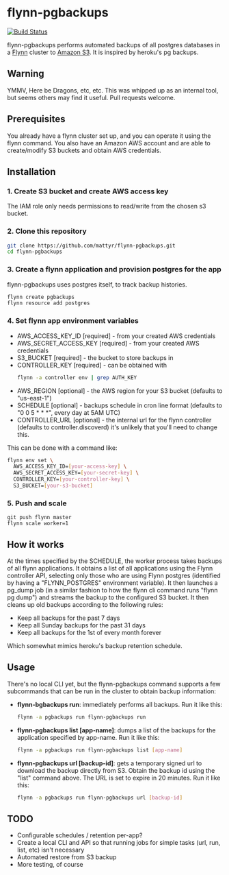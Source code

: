 # flynn-pgbackups

[![Build Status](https://travis-ci.org/mattyr/flynn-pgbackups.svg)](https://travis-ci.org/mattyr/flynn-pgbackups)

flynn-pgbackups performs automated backups of all postgres databases in
a [Flynn](https://flynn.io/) cluster to [Amazon
S3](https://aws.amazon.com/s3/).  It is inspired by heroku's pg backups.

## Warning

YMMV, Here be Dragons, etc, etc.  This was whipped up as an internal tool,
but seems others may find it useful.  Pull requests welcome.

## Prerequisites

You already have a flynn cluster set up, and you can operate it using
the flynn command.  You also have an Amazon AWS account and are able to
create/modify S3 buckets and obtain AWS credentials.

## Installation

### 1. Create S3 bucket and create AWS access key

The IAM role only needs permissions to read/write from the chosen s3
bucket.

### 2. Clone this repository

```bash
git clone https://github.com/mattyr/flynn-pgbackups.git
cd flynn-pgbackups
```

### 3. Create a flynn application and provision postgres for the app

flynn-pgbackups uses postgres itself, to track backup histories.

```bash
flynn create pgbackups
flynn resource add postgres
```

### 4. Set flynn app environment variables

- AWS_ACCESS_KEY_ID [required] - from your created AWS credentials
- AWS_SECRET_ACCESS_KEY [required] - from your created AWS credentials
- S3_BUCKET [required] - the bucket to store backups in
- CONTROLLER_KEY [required] - can be obtained with
  ```bash
  flynn -a controller env | grep AUTH_KEY
  ```
- AWS_REGION [optional] - the AWS region for your S3 bucket (defaults to
  "us-east-1")
- SCHEDULE [optional] - backups schedule in cron line format (defaults to
  "0 0 5 \* \* \*", every day at 5AM UTC)
- CONTROLLER_URL [optional] - the internal url for the flynn controller
  (defaults to controller.discoverd) it's unlikely that you'll need to
  change this.

This can be done with a command like:

```bash
flynn env set \
  AWS_ACCESS_KEY_ID=[your-access-key] \
  AWS_SECRET_ACCESS_KEY=[your-secret-key] \
  CONTROLLER_KEY=[your-controller-key] \
  S3_BUCKET=[your-s3-bucket]
```

### 5. Push and scale

```
git push flynn master
flynn scale worker=1
```

## How it works

At the times specified by the SCHEDULE, the worker process takes backups
of all flynn applications.  It obtains a list of all applications using
the Flynn controller API, selecting only those who are using Flynn
postgres (identified by having a "FLYNN_POSTGRES" environment variable).
It then launches a pg_dump job (in a similar fashion to how the flynn
cli command runs "flynn pg dump") and streams the backup to the
configured S3 bucket.  It then cleans up old backups according to the
following rules:

- Keep all backups for the past 7 days
- Keep all Sunday backups for the past 31 days
- Keep all backups for the 1st of every month forever

Which somewhat mimics heroku's backup retention schedule.

## Usage

There's no local CLI yet, but the flynn-pgbackups command supports a few
subcommands that can be run in the cluster to obtain backup information:

- **flynn-bgbackups run**: immediately performs all backups.  Run it
  like this:
  ```bash
  flynn -a pgbackups run flynn-pgbackups run
  ```

- **flynn-pgbackups list [app-name]**: dumps a list of the backups for
  the application specified by app-name.  Run it like this:
  ```bash
  flynn -a pgbackups run flynn-pgbackups list [app-name]
  ```

- **flynn-pgbackups url [backup-id]**: gets a temporary signed url to
  download the backup directly from S3.  Obtain the backup id using the
  "list" command above.  The URL is set to expire in 20 minutes.  Run it
  like this:
  ```bash
  flynn -a pgbackups run flynn-pgbackups url [backup-id]
  ```

## TODO

- Configurable schedules / retention per-app?
- Create a local CLI and API so that running jobs for simple tasks (url,
  run, list, etc) isn't necessary
- Automated restore from S3 backup
- More testing, of course
